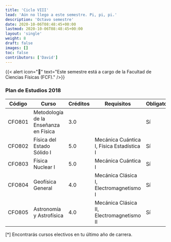 ```yaml
---
title: 'Ciclo VIII'
lead: 'Aún no llego a este semestre. Pi, pi, pi.'
description: 'Octavo semestre'
date: 2020-10-06T08:48:45+00:00
lastmod: 2020-10-06T08:48:45+00:00
layout: 'single'
weight: 8
draft: false
images: []
toc: false
contributors: ['David']
---
```


{{< alert icon="🚨" text="Este semestre está a cargo de la Facultad de Ciencias Físicas (FCF)." />}}

### Plan de Estudios 2018

| Código | Curso | Créditos | Requisitos | Obligatorio\* |
| --- | --- | --- | --- | --- |
| CFO801 | Metodología de la Enseñanza en Física | 3.0 |  | Sí |
| CFO802 | Física del Estado Sólido I | 5.0 | Mecánica Cuántica I, Física Estadística I | Sí |
| CFO803 | Física Nuclear I | 5.0 | Mecánica Cuántica I | Sí |
| CFO804 | Geofísica General | 4.0 | Mecánica Clásica I, Electromagnetismo I | Sí |
| CFO805 | Astronomía y Astrofísica | 4.0 | Mecánica Clásica II, Electromagnetismo II | Sí |

[*] Encontrarás cursos electivos en tu último año de carrera.
